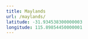 ```yaml
---
title: Maylands
url: /maylands/
latitude: -31.934538300000003
longitude: 115.89854450000001
---
```

